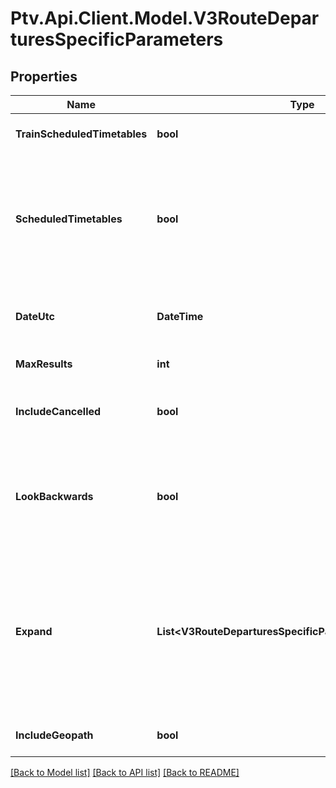 # Ptv.Api.Client.Model.V3RouteDeparturesSpecificParameters

## Properties

Name | Type | Description | Notes
------------ | ------------- | ------------- | -------------
**TrainScheduledTimetables** | **bool** | DEPRECATED - use &#x60;scheduled_timetables&#x60; instead | [optional] 
**ScheduledTimetables** | **bool** | When set to true, all timetable information returned by Chronos will be sourced from the scheduled timetables,  while when set to false (default state), the operational timetables will be used where available. | [optional] 
**DateUtc** | **DateTime** | Filter by the date and time of the request (ISO 8601 UTC format) (default &#x3D; current date and time) | [optional] 
**MaxResults** | **int** | Maximum number of results returned | [optional] 
**IncludeCancelled** | **bool** | Indicates if cancelled services (if they exist) are returned (default &#x3D; false) - metropolitan train only | [optional] 
**LookBackwards** | **bool** | Indicates if filtering runs (and their departures) to those that arrive at destination before date_utc (default &#x3D; false). Requires max_results &amp;gt; 0. | [optional] 
**Expand** | **List&lt;V3RouteDeparturesSpecificParameters.ExpandEnum&gt;** | List of objects to be returned in full (i.e. expanded) - options include: All, Stop, Route, Run, Direction, Disruption, VehiclePosition, VehicleDescriptor or None.  Run must be expanded to receive VehiclePosition and VehicleDescriptor information. | [optional] 
**IncludeGeopath** | **bool** | Indicates if the route geopath should be returned | [optional] 

[[Back to Model list]](../README.md#documentation-for-models) [[Back to API list]](../README.md#documentation-for-api-endpoints) [[Back to README]](../README.md)

